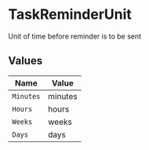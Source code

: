 # TaskReminderUnit

Unit of time before reminder is to be sent


## Values

| Name      | Value     |
| --------- | --------- |
| `Minutes` | minutes   |
| `Hours`   | hours     |
| `Weeks`   | weeks     |
| `Days`    | days      |